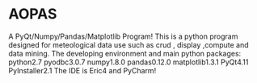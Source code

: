 AOPAS
=====

A PyQt/Numpy/Pandas/Matplotlib Program! 
This is a python program designed for meteological data use such as crud , display ,compute and data mining.
The developing environment and main python packages:
    python2.7
    pyodbc3.0.7
    numpy1.8.0
    pandas0.12.0
    matplotlib1.3.1
    PyQt4.11
    PyInstaller2.1
The IDE is Eric4 and PyCharm!
